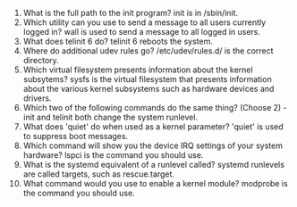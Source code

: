 1. What is the full path to the init program? init is in /sbin/init. 
1. Which utility can you use to send a message to all users currently logged in? wall is used to send a message to all logged in users. 
1. What does telinit 6 do? telinit 6 reboots the system. 
1. Where do additional udev rules go? /etc/udev/rules.d/ is the correct directory. 
1. Which virtual filesystem presents information about the kernel subsytems? sysfs is the virtual filesystem that presents information about the various kernel subsystems such as hardware devices and drivers. 
1. Which two of the following commands do the same thing? (Choose 2) - init and telinit both change the system runlevel. 
1. What does 'quiet' do when used as a kernel parameter? 'quiet' is used to suppress boot messages. 
1. Which command will show you the device IRQ settings of your system hardware? lspci is the command you should use. 
1. What is the systemd equivalent of a runlevel called? systemd runlevels are called targets, such as rescue.target. 
1. What command would you use to enable a kernel module? modprobe is the command you should use. 
